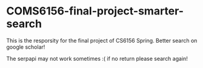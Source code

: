 # COMS6156-final-project-smarter-search
This is the resporsity for the final project of CS6156 Spring.
Better search on google scholar!

The serpapi may not work sometimes :( if no return please search again!
